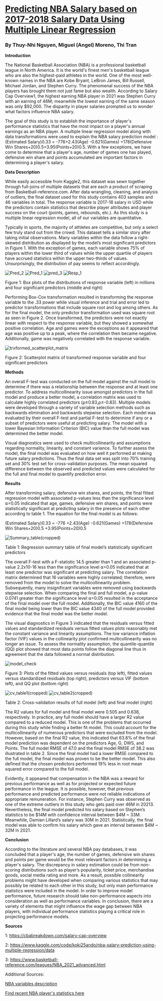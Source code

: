 # [Predicting NBA Salary based on 2017-2018 Salary Data Using Multiple Linear Regression](https://docs.google.com/document/d/1Rwb_BOdaVGwd19w2bWoTJaOnrQaeUJaYNPnnIg2ihjk/edit)
### By Thuy-Nhi Nguyen, Miguel (Angel) Moreno, Thi Tran

**Introduction**

  The National Basketball Association (NBA) is a professional basketball league in North America. It is the world's finest men's basketball league who are also the highest-paid athletes in the world. One of the most well-known names in the NBA are Kobe Bryant, LeBron James, Bill Russell, Michael Jordan, and Stephen Curry. The phenomenal success of the NBA players has brought them not just fame but also wealth. According to Salary Cap Overview1, the highest earning NBA player in 2021 was Stephen Curry with an earning of 46M; meanwhile the lowest earning of the same season was only $92,000. The disparity in player salaries prompted us to wonder what factors influence NBA salary. 

  The goal of this study is to establish the importance of  player's performance statistics that have the most impact on a player's annual earnings as an NBA player.  A multiple linear regression model along with data transformations were used to explain the NBA salary prediction model : (Estimated Salary)0.33 = -776+2.43(Age) -0.621(Games) +178(Defensive Win Shares+20)0.5+3.95(Points+20)0.5.  With a few exceptions, we have come to determine that a player's age, number of games one has played, defensive win share and points accumulated are important factors in determining a player's salary.

**Data Description**

  While easily accessible from Kaggle2, this dataset was sewn together through full-joins of multiple datasets that are each a product of scraping from Basketball-reference.com. After data wrangling, cleaning, and analysis of outliers, the final dataset used for this study contains 403 samples and 46 variables in total. The response variable is 2017-18 salary in USD while the predictors contain statistics that describe player attributes and player success on the court (points, games, rebounds, etc.). As this study is a multiple linear regression model, all of our variables are quantitative. 

  Typically in sports, the majority of athletes are competitive, but only a select few truly stand out from the crowd. This dataset tells a similar story after taking initial observations. Many variables within the data follow a right-skewed distribution as displayed by the model’s most significant predictors in Figure 1. With the exception of games, each variable shows 75% of players within the lower third of values while the upper quartile of players have accrued statistics within the upper two-thirds of values. Unsurprisingly, the distribution of pay seems to reflect accordingly.

![Pred_2](https://user-images.githubusercontent.com/73903035/193509976-04312981-fbad-4672-9570-1dab0d770792.png)
![Pred_1](https://user-images.githubusercontent.com/73903035/193510000-89c6edba-d5e4-4031-8c67-bf1e3cfe0d93.png)
![pred_3](https://user-images.githubusercontent.com/73903035/193510008-71b9bc60-2fac-473d-88a4-11c4b422329b.png)
![Resp_1](https://user-images.githubusercontent.com/73903035/193510017-8ce1f04a-5a62-4f07-b94a-32005c14505f.png)

Figure 1: Box plots of the distributions of response variable (left) in millions and four significant predictors (middle and right)

  Performing Box-Cox transformation resulted in transforming the response variable to the .33 power while visual inference and trial and error led to predictor transformations that include square root and log among others. As for the final model, the only predictor transformation used was square root as seen in Figure 2. Once transformed, the predictors were not exactly linear with respect to the response variable, but they showed a somewhat positive correlation. Age and games were the exceptions as it appeared that age was positive up to a peak, where the correlation then became negative. Additionally, game was negatively correlated with the response variable.

![trxformed_scatterplot_matrix](https://user-images.githubusercontent.com/73903035/193510070-fa24aa49-bffc-4c95-8ccb-9b1f93048f12.png)

Figure 2: Scatterplot matrix of transformed response variable and four significant predictors

**Methods**

  An overall F-test was conducted on the full model against the null model to determine if there was a relationship between the response and at least one predictor. To address multicollinearity issue amongst predictors in the full model and produce a better model, a correlation matrix was used to calculate highly correlated predictors (⍴≥0.83,⍴≤-0.83). Multiple models were developed through a variety of variable selection methods such as backwards elimination and backwards stepwise selection. Each model was evaluated by their overall F-test and partial F-test to determine if any or a subset of predictors were useful at predicting salary. The model with a lower Bayesian Information Criterion (BIC) value than the full model was determined the better model.

  Visual diagnostics were used to check multicollinearity and assumptions regarding normality, linearity, and constant variance. To further assess the model, the final model was evaluated on how well it performed at making future salary predictions. Thus the final data set was split into 70% training set and 30% test set for cross-validation purposes. The mean squared difference between the observed and predicted values were calculated for the full and final model to quantify prediction error.

**Results**

  After transforming salary, defensive win shares, and points, the final fitted regression model with associated p-values less than the significance level ⍺=0.05 indicated that age, games, defensive win shares, and points were statistically significant at predicting salary in the presence of each other according to table 1. The equation for the final model is as follows:

(Estimated Salary)0.33 = -776 +2.43(Age) -0.621(Games) +178(Defensive Win Shares+20)0.5 +3.95(Points+20)0.5

![Summary_table(cropped)](https://user-images.githubusercontent.com/73903035/193510172-405d6bb2-3eff-47d0-912a-e0e31c17ee5e.png)

Table 1: Regression summary table of final model’s statistically significant predictors

  The overall F-test with a F-statistic 14.5 greater than 1 and an associated p-value 2.2x10-16 less than the significance level ⍺=0.05 indicated that at least one predictor was significant at predicting salary. The correlation matrix determined that 16 variables were highly correlated; therefore, were removed from the model to solve the multicollinearity problem. Subsequently, many insignificant variables were removed using backwards stepwise selection. When comparing the final and full model, a p-value 0.0741 greater than the significance level ⍺=0.05 resulted in the acceptance of the final model over the full model. Additionally, the BIC value 4160 of the final model being lower than the BIC value 4340 of the full model provided evidence that the final model was the better model.
  
  The visual diagnostics in Figure 3 indicated that the residuals versus fitted values and standardized residuals versus fitted values plots reasonably met the constant variance and linearity assumptions. The low variance inflation factor (VIF) values in the collinearity plot confirmed multicollinearity was no longer an issue. To assess the normality assumption, the quantile-quantile (QQ) plot showed that most data points follow the diagonal line thus in agreement that the data followed a normal distribution. 

![model_check](https://user-images.githubusercontent.com/73903035/193510196-d5d1f6cd-e833-4fbe-a2ff-189ad9159518.png)

Figure 3: Plots of the fitted values versus residuals (top left), fitted values versus standardized residuals (top right), predictors versus VIF (bottom left), and QQ plot (bottom right)

![cv_table1(cropped)](https://user-images.githubusercontent.com/73903035/193510318-7d41ead0-0073-470c-b065-66465a4fa843.png)
![cv_table2(cropped)](https://user-images.githubusercontent.com/73903035/193510326-558c01d4-0660-4edd-985a-e673559b1d97.png)

Table 2: Cross-validation results of full model (left) and final model (right)

  The R2 values for full model and final model were 0.505 and 0.638, respectively. In practice, any full model should have a larger R2  value compared to a reduced model. This is one of the problems that occurred during this study while finding a better fit model. This could account for the multicollinearity of numerous predictors that were excluded from the model. However, based on the final R2 value, this indicated that 63.8% of the final model prediction was dependent on the predictors Age, G, DWS, and Points. The full model RMSE of 47.0 and the final model RMSE of 38.2 was illustrated in table 2. Since the final model had a lower RMSE compared to the full model, the final model was proven to be the better model. This also defined that the chosen predictors performed 19% less in root mean squared error compared to the full model.
  
  Evidently, it appeared that compensation in the NBA was a reward for previous performance as well as for projected or expected future performance in the league. It is possible, however, that previous performance and predicted performance were not reliable indications of appropriate remuneration. For instance, Stephen Curry was observed as one of the extreme outliers in this study who gets paid over 46M in 20213. Nevertheless, the final model predicted his salary based on Stephen’s statistics to be $14M with confidence interval between $4M ~ 33M.  Meanwhile, Damian Lillard’s salary was 30M in 2021. Statistically, the final model was able to confirm his salary which gave an interval between $4M ~ 32M in 2021.  

**Conclusion**

  According to the literature and several NBA pay databases, it was concluded that a player's age, the number of games, defensive win shares and points per game would be the most relevant factors in determining a player's salary. The discrepancy in salary estimation could be from non-scoring distributions such as player’s popularity, ticket price, merchandise goods, social media rating and more. As a result, possible collinearity problems might have developed when comparing various statistics that may possibly be related to each other in this study, but only main performance statistics were included in the model. In order to improve model performance, future research should take non-performance aspects into consideration as well as performance variables. In conclusion, there are a variety of elements that might influence the wage gap  between NBA players, with individual performance statistics playing a critical role in projecting performance models.

**Sources**

1: https://cbabreakdown.com/salary-cap-overview

2: https://www.kaggle.com/code/koki25ando/nba-salary-prediction-using-multiple-regression/data

3: https://www.basketball-reference.com/leagues/NBA_2021_advanced.html

Additional Sources:

[NBA variables description](https://github.com/ihnguyen/NBASalary/files/8448178/NBA.Variables.pdf)

[Find recent NBA player's statistics here](https://www.nba.com/stats/players/traditional/?sort=PLAYER_NAME&dir=1&Season=2021-22&SeasonType=Regular%20Season&PerMode=Totals)
